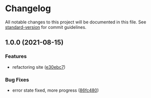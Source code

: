 # Changelog

All notable changes to this project will be documented in this file. See [standard-version](https://github.com/conventional-changelog/standard-version) for commit guidelines.

## 1.0.0 (2021-08-15)


### Features

* refactoring site ([e30ebc7](https://github.com/claytonfbell/expendas3/commit/e30ebc7bb4bfe5af19cdcaf4e77aba4eb49ca6b0))


### Bug Fixes

* error state fixed, more progress ([86fc480](https://github.com/claytonfbell/expendas3/commit/86fc480138e2c2bb0b02afab9611bf562f9fa503))
